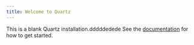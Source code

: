 ```yaml
---
title: Welcome to Quartz
---
```


This is a blank Quartz installation.dddddedede
See the [documentation](https://quartz.jzhao.xyz) for how to get started.
